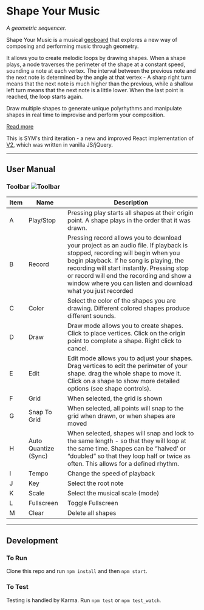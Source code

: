 # Shape Your Music
_A geometric sequencer._

Shape Your Music is a musical [geoboard](https://en.wikipedia.org/wiki/Geoboard) that explores a new way of composing and performing music through geometry.

It allows you to create melodic loops by drawing shapes. When a shape plays, a node traverses the perimeter of the shape at a constant speed, sounding a note at each vertex. The interval between the previous note and the next note is determined by the angle at that vertex - A sharp right turn means that the next note is much higher than the previous, while a shallow left turn means that the next note is a little lower. When the last point is reached, the loop starts again.

Draw multiple shapes to generate unique polyrhythms and manipulate shapes in real time to improvise and perform your composition.

[Read more](https://ejarzo.github.io/#sym)

This is SYM's third iteration - a new and improved React implementation of [V2](https://github.com/ejarzo/sym_v2), which was written in vanilla JS/jQuery.

-----------

## User Manual

### Toolbar ![Toolbar](https://github.com/ejarzo/Shape-Your-Music/blob/master/src/static/img/readme_images/toolbar.png)

Item | Name          | Description       |
---- | ------------- | ----------------- |
A    | Play/Stop     | Pressing play starts all shapes at their origin point. A shape plays in the order that it was drawn. |
B    | Record        | Pressing record allows you to download your project as an audio file. If playback is stopped, recording will begin when you begin playback. If he song is playing, the recording will start instantly. Pressing stop or record will end the recording and show a window where you can listen and download what you just recorded |
C    | Color         | Select the color of the shapes you are drawing. Different colored shapes produce different sounds. |
D    | Draw          | Draw mode allows you to create shapes. Click to place vertices. Click on the origin point to complete a shape. Right click to cancel. |
E    | Edit          | Edit mode allows you to adjust your shapes. Drag vertices to edit the perimeter of your shape. drag the whole shape to move it. Click on a shape to show more detailed options (see shape controls). |
F    | Grid          | When selected, the grid is shown |
G    | Snap To Grid  | When selected, all points will snap to the grid when drawn, or when shapes are moved |
H    | Auto Quantize (Sync) | When selected, shapes will snap and lock to the same length - so that they will loop at the same time. Shapes can be “halved’ or “doubled” so that they loop half or twice as often. This allows for a defined rhythm. |
I    | Tempo         | Change the speed of playback |
J    | Key           | Select the root note |
K    | Scale         | Select the musical scale (mode) |
L    | Fullscreen    | Toggle Fullscreen |
M    | Clear         | Delete all shapes |

-----------

## Development
### To Run
Clone this repo and run `npm install` and then `npm start`.

### To Test
Testing is handled by Karma. Run `npm test` or `npm test_watch`.
